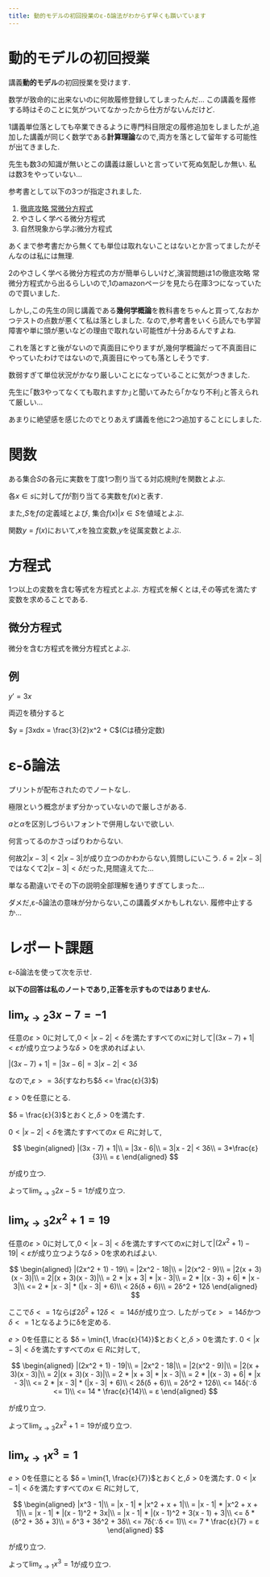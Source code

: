 ```yaml
---
title: 動的モデルの初回授業のε-δ論法がわからず早くも躓いています
---
```


# 動的モデルの初回授業

講義**動的モデル**の初回授業を受けます.

数学が致命的に出来ないのに何故履修登録してしまったんだ…
この講義を履修する時はそのことに気がついてなかったから仕方がないんだけど.

1講義単位落としても卒業できるように専門科目限定の履修追加をしましたが,追加した講義が同じく数学である**計算理論**なので,両方を落として留年する可能性が出てきました.

先生も数3の知識が無いとこの講義は厳しいと言っていて死ぬ気配しか無い.
私は数3をやっていない…

参考書として以下の3つが指定されました.

1. [徹底攻略 常微分方程式](http://amzn.to/2yY825z)
2. やさしく学べる微分方程式
3. 自然現象から学ぶ微分方程式

あくまで参考書だから無くても単位は取れないことはないとか言ってましたがそんなのは私には無理.

2のやさしく学べる微分方程式の方が簡単らしいけど,演習問題は1の徹底攻略 常微分方程式から出るらしいので,1のamazonページを見たら在庫3つになっていたので買いました.

しかし,この先生の同じ講義である**幾何学概論**を教科書をちゃんと買って,なおかつテストの点数が悪くて私は落としました.
なので,参考書をいくら読んでも学習障害や単に頭が悪いなどの理由で取れない可能性が十分あるんですよね.

これを落とすと後がないので真面目にやりますが,幾何学概論だって不真面目にやっていたわけではないので,真面目にやっても落としそうです.

数弱すぎて単位状況がかなり厳しいことになっていることに気がつきました.

先生に｢数3やってなくても取れますか｣と聞いてみたら｢かなり不利｣と答えられて厳しい…

あまりに絶望感を感じたのでとりあえず講義を他に2つ追加することにしました.

# 関数

ある集合$S$の各元に実数を丁度1つ割り当てる対応規則$f$を関数とよぶ.

各$x ∈ s$に対して$f$が割り当てる実数を$f(x)$と表す.

また,$S$を$f$の定義域とよび,
集合${f(x) | x ∈ S}$を値域とよぶ.

関数$y = f(x)$において,$x$を独立変数,$y$を従属変数とよぶ.

# 方程式

1つ以上の変数を含む等式を方程式とよぶ.
方程式を解くとは,その等式を満たす変数を求めることである.

## 微分方程式

微分を含む方程式を微分方程式とよぶ.

## 例

$y' = 3x$

両辺を積分すると

$y = ∫3xdx = \frac{3}{2}x^2 + C$($C$は積分定数)

# ε-δ論法

プリントが配布されたのでノートなし.

極限という概念がまず分かっていないので厳しさがある.

$a$と$α$を区別しづらいフォントで併用しないで欲しい.

何言ってるのかさっぱりわからない.

何故$2|x - 3| < 2|x - 3|$が成り立つのかわからない,質問しにいこう.
$δ = 2|x - 3|$ではなくて$2|x - 3| < δ$だった,見間違えてた…

単なる勘違いでその下の説明全部理解を通りすぎてしまった…

ダメだ,ε-δ論法の意味が分からない,この講義ダメかもしれない.
履修中止するか…

# レポート課題

ε-δ論法を使って次を示せ.

**以下の回答は私のノートであり,正答を示すものではありません.**

## $\lim_{x → 2} 3x - 7 = -1$

任意の$ε > 0$に対して,$0 < |x - 2| < δ$を満たすすべての$x$に対して$|(3x - 7) + 1| < ε$が成り立つような$δ > 0$を求めればよい.

$|(3x - 7) + 1| = |3x - 6| = 3|x - 2| < 3δ$

なので,$ε >= 3δ$(すなわち$δ <= \frac{ε}{3}$)

$ε > 0$を任意にとる.

$δ = \frac{ε}{3}$とおくと,$δ > 0$を満たす.

$0 < |x - 2| < δ$を満たすすべての$x ∈ R$に対して,

$$
\begin{aligned}
|(3x - 7) + 1|\\
= |3x - 6|\\
= 3|x - 2| < 3δ\\
= 3*\frac{ε}{3}\\
= ε
\end{aligned}
$$

が成り立つ.

よって$\lim_{x → 3} 2x - 5 = 1$が成り立つ.

## $\lim_{x → 3} 2x^2 + 1 = 19$

任意の$ε > 0$に対して,$0 < |x - 3| < δ$を満たすすべての$x$に対して$|(2x^2 + 1) - 19| < ε$が成り立つような$δ > 0$を求めればよい.

$$
\begin{aligned}
|(2x^2 + 1) - 19\\
= |2x^2 - 18|\\
= |2(x^2 - 9)\\
= |2(x + 3)(x - 3)|\\
= 2|(x + 3)(x - 3)|\\
= 2 * |x + 3| * |x - 3|\\
= 2 * |(x - 3) + 6| * |x - 3|\\
<= 2 * |x - 3| * (|x - 3| + 6)\\
< 2δ(δ + 6)\\
= 2δ^2 + 12δ
\end{aligned}
$$

ここで$δ <= 1$ならば$2δ^2 + 12δ <= 14δ$が成り立つ.
したがって$ε >= 14δ$かつ$δ <= 1$となるようにδを定める.

$e > 0$を任意にとる
$δ = \min{1, \frac{ε}{14}}$とおくと,$δ > 0$を満たす.
$0 < |x - 3| < δ$を満たすすべての$x ∈ R$に対して,

$$
\begin{aligned}
|(2x^2 + 1) - 19|\\
= |2x^2 - 18|\\
= |2(x^2 - 9)|\\
= |2(x + 3)(x - 3)|\\
= 2|(x + 3)(x - 3)|\\
= 2 * |x + 3| * |x - 3|\\
= 2 * |(x - 3) + 6| * |x - 3|\\
<= 2 * |x - 3| * (|x - 3| + 6)\\
< 2δ(δ + 6)\\
= 2δ^2 + 12δ\\
<= 14δ(∵δ <= 1)\\
<= 14 * \frac{ε}{14}\\
= ε
\end{aligned}
$$

が成り立つ.

よって$\lim_{x → 3} 2x^2 + 1 = 19$が成り立つ.

## $\lim_{x → 1} x^3 = 1$

$e > 0$を任意にとる
$δ = \min{1, \frac{ε}{7}}$とおくと,$δ > 0$を満たす.
$0 < |x - 1| < δ$を満たすすべての$x ∈ R$に対して,

$$
\begin{aligned}
|x^3 - 1|\\
= |x - 1| * |x^2 + x + 1|\\
= |x - 1| * |x^2 + x + 1|\\
= |x - 1| * |(x - 1)^2 + 3x|\\
= |x - 1| * |(x - 1)^2 + 3(x - 1) + 3|\\
<= δ * (δ^2 + 3δ + 3)\\
= δ^3 + 3δ^2 + 3δ\\
<= 7δ(∵δ <= 1)\\
<= 7 * \frac{ε}{7}
= ε
\end{aligned}
$$

が成り立つ.

よって$\lim_{x → 1} x^3 = 1$が成り立つ.
